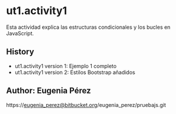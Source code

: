 # ut1.activity1

Esta actividad explica las estructuras condicionales y los bucles en JavaScript. 

## History

* ut1.activity1 version 1: Ejemplo 1 completo
* ut1.activity1 version 2: Estilos Bootstrap añadidos

## Author: Eugenia Pérez

https://eugenia_perez@bitbucket.org/eugenia_perez/pruebajs.git

